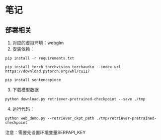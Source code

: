 # 笔记

## 部署相关

1. 对应的虚拟环境：webglm
2. 安装依赖：

```
pip install -r requirements.txt

pip install torch torchvision torchaudio --index-url https://download.pytorch.org/whl/cu117

pip install sentencepiece
```

3. 下载模型数据

```
python download.py retriever-pretrained-checkpoint --save ./tmp
```

4. 运行代码：

```
python web_demo.py --retriever_ckpt_path ./tmp/retriever-pretrained-checkpoint
```

注意：需要先设置环境变量SERPAPI_KEY